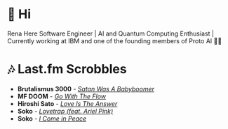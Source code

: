 # 👋 Hi

Rena Here
Software Engineer | AI and Quantum Computing Enthusiast | Currently working at IBM and one of the founding members of Proto AI 🤖💪

# 🎶 Last.fm Scrobbles

- **Brutalismus 3000** - *[Satan Was A Babyboomer](https://www.last.fm/music/Brutalismus+3000/_/Satan+Was+A+Babyboomer)*
- **MF DOOM** - *[Go With The Flow](https://www.last.fm/music/MF+DOOM/_/Go+With+The+Flow)*
- **Hiroshi Sato** - *[Love Is The Answer](https://www.last.fm/music/Hiroshi+Sato/_/Love+Is+The+Answer)*
- **Soko** - *[Lovetrap (feat. Ariel Pink)](https://www.last.fm/music/Soko/_/Lovetrap+(feat.+Ariel+Pink))*
- **Soko** - *[I Come in Peace](https://www.last.fm/music/Soko/_/I+Come+in+Peace)*
